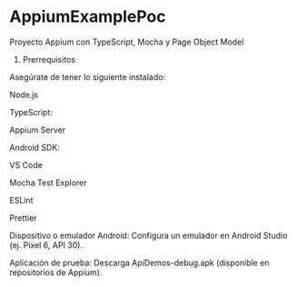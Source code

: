 # AppiumExamplePoc

Proyecto Appium con TypeScript, Mocha y Page Object Model


1. Prerrequisitos

Asegúrate de tener lo siguiente instalado:





Node.js

TypeScript:


Appium Server


Android SDK:

VS Code


Mocha Test Explorer

ESLint 

Prettier

Dispositivo o emulador Android: Configura un emulador en Android Studio (ej. Pixel 6, API 30).



Aplicación de prueba: Descarga ApiDemos-debug.apk (disponible en repositorios de Appium).
